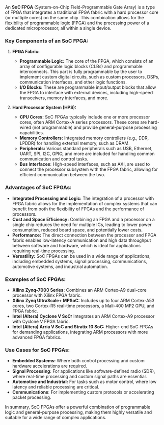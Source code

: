 An **SoC FPGA** (System-on-Chip Field-Programmable Gate Array) is a type of FPGA that integrates a traditional FPGA fabric with a hard processor core (or multiple cores) on the same chip. This combination allows for the flexibility of programmable logic (FPGA) and the processing power of a dedicated microprocessor, all within a single device.

### Key Components of an SoC FPGA:
1. **FPGA Fabric:**
   - **Programmable Logic:** The core of the FPGA, which consists of an array of configurable logic blocks (CLBs) and programmable interconnects. This part is fully programmable by the user to implement custom digital circuits, such as custom processors, DSPs, communication interfaces, and other logic functions.
   - **I/O Blocks:** These are programmable input/output blocks that allow the FPGA to interface with external devices, including high-speed transceivers, memory interfaces, and more.

2. **Hard Processor System (HPS):**
   - **CPU Cores:** SoC FPGAs typically include one or more processor cores, often ARM Cortex-A series processors. These cores are hard-wired (not programmable) and provide general-purpose processing capabilities.
   - **Memory Controllers:** Integrated memory controllers (e.g., DDR, LPDDR) for handling external memory, such as DRAM.
   - **Peripherals:** Various standard peripherals such as USB, Ethernet, UART, SPI, I2C, GPIO, and more are included for handling common communication and control tasks.
   - **Bus Interfaces:** High-speed interfaces, such as AXI, are used to connect the processor subsystem with the FPGA fabric, allowing for efficient communication between the two.

### Advantages of SoC FPGAs:
- **Integrated Processing and Logic:** The integration of a processor with FPGA fabric allows for the implementation of complex systems that can benefit from both the flexibility of FPGAs and the performance of processors.
- **Cost and Space Efficiency:** Combining an FPGA and a processor on a single chip reduces the need for multiple ICs, leading to lower power consumption, reduced board space, and potentially lower costs.
- **Performance:** The direct connection between the processor and FPGA fabric enables low-latency communication and high data throughput between software and hardware, which is ideal for applications requiring real-time processing.
- **Versatility:** SoC FPGAs can be used in a wide range of applications, including embedded systems, signal processing, communications, automotive systems, and industrial automation.

### Examples of SoC FPGAs:
- **Xilinx Zynq-7000 Series:** Combines an ARM Cortex-A9 dual-core processor with Xilinx FPGA fabric.
- **Xilinx Zynq UltraScale+ MPSoC:** Includes up to four ARM Cortex-A53 cores, two Cortex-R5 real-time processors, a Mali-400 MP2 GPU, and FPGA fabric.
- **Intel (Altera) Cyclone V SoC:** Integrates an ARM Cortex-A9 processor with Cyclone V FPGA fabric.
- **Intel (Altera) Arria V SoC and Stratix 10 SoC:** Higher-end SoC FPGAs for demanding applications, integrating ARM processors with more advanced FPGA fabrics.

### Use Cases for SoC FPGAs:
- **Embedded Systems:** Where both control processing and custom hardware accelerations are required.
- **Signal Processing:** For applications like software-defined radio (SDR), where real-time processing and custom signal paths are essential.
- **Automotive and Industrial:** For tasks such as motor control, where low latency and reliable processing are critical.
- **Communications:** For implementing custom protocols or accelerating packet processing.

In summary, SoC FPGAs offer a powerful combination of programmable logic and general-purpose processing, making them highly versatile and suitable for a wide range of complex applications.
